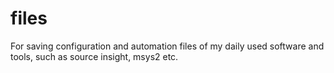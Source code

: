 # files
For saving configuration and automation files of my daily used software and tools, such as source insight, msys2 etc.
